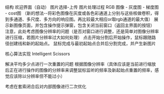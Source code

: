 结构
欢迎界面（自动）
图片选择-上传
图片处理过程 RGB 图像 - 灰度图 - 梯度图 - cost图 （新的想法--将彩色图像在灰度或各色彩通道上分别与这些核做卷积，得到多通道、多尺度、多方向的响应图。再比较最大相应or取rgb通道的最大值）
展示新图像页面，并包含操作提示弹窗，包含关闭当前窗口（返回主界面的按钮） 注意，此处考虑图像分辨率的问题（是否对窗口进行调整，还是简单对图像分辨率进行压缩，若图片分辨率过大如何处理）
点击开始分割后开始操作，鼠标跟随路径创建线和新的起始点。
鼠标完成与最初起始点合并后分割完成，并产生新图片

核心算法实现
 Intelligent Scissors

 解决平均多少点进行一次重置的问题
 根据图像分辨率（具体应该是当前进行缩放后正在进行操作的图像的分辨率来调整鼠标监听的频率及新起始点重置的频率，感觉应该除以分辨率但不能过小）

 考虑在套索闭合后对内部图像进行二次优化
 
 
